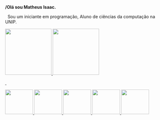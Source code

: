 **/Olá sou Matheus Isaac.** 

&nbsp;
Sou um iniciante em programação, Aluno de ciências da computação na UNIP.

<div>
  <a href="https://github.com/C4nisAku">
  <img height="150em" src="https://github-readme-stats.vercel.app/api?username=C4nisAku&show_icons=true&theme=chartreuse-dark&include_all_commits=true&count_private=true"/>
  <img height="150em" src="https://github-readme-stats.vercel.app/api/top-langs/?username=C4nisAku&layout=compact&langs_count=7&theme=chartreuse-dark"/>
</div>

&nbsp;
<div>    
<img aling= center height = "80" width = "90" src="https://cdn.jsdelivr.net/gh/devicons/devicon/icons/python/python-original-wordmark.svg" />
<img aling= center height = "80" width = "90" src="https://cdn.jsdelivr.net/gh/devicons/devicon/icons/java/java-original-wordmark.svg" />
<img aling= center height = "80" width = "90" src="https://cdn.jsdelivr.net/gh/devicons/devicon/icons/mysql/mysql-original-wordmark.svg" />
<img aling= center height = "80" width = "90" src="https://cdn.jsdelivr.net/gh/devicons/devicon/icons/html5/html5-original-wordmark.svg" />
<img aling= center height = "80" width = "90" src="https://cdn.jsdelivr.net/gh/devicons/devicon/icons/css3/css3-original-wordmark.svg" />
</div>
